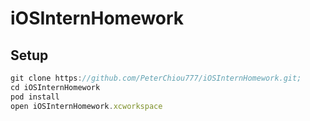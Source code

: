 # iOSInternHomework
## Setup
```javascript
git clone https://github.com/PeterChiou777/iOSInternHomework.git;
cd iOSInternHomework
pod install
open iOSInternHomework.xcworkspace
```
